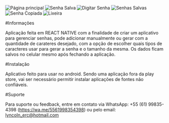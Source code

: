 ![Página principal](https://github.com/Emerson2342/gerador-senha/blob/main/Imagens/PaginaPrincipal.jpg) ![Senha Salva](https://github.com/Emerson2342/gerador-senha/blob/main/Imagens/SenhaSalva.jpg)
![Digitar Senha](https://github.com/Emerson2342/gerador-senha/blob/main/Imagens/DigitarSenha.jpg) ![Senhas Salvas](https://github.com/Emerson2342/gerador-senha/blob/main/Imagens/Senhas.jpg)
![Senha Copiada](https://github.com/Emerson2342/gerador-senha/blob/main/Imagens/SenhaCopiada.jpg) ![Lixeira](https://github.com/Emerson2342/gerador-senha/blob/main/Imagens/Lixeira.jpg)




#Informações

Aplicação feita em REACT NATIVE com a finalidade de criar um aplicativo para gerenciar senhas, pode adicionar manualmente ou gerar com a quantidade de carateres desejado, com a opção de escolher quais tipos de caracteres usar para gerar a senha
e o tamanho da mesma.
Os dados ficam salvos no celular mesmo após fechando a aplicação.


#Instalação

Aplicativo feito para usar no android. Sendo uma aplicação fora da play store, vai ser necessário permitir instalar aplicações de fontes não confiáveis.

#Suporte

Para suporte ou feedback, entre em contato via WhatsApp: +55 (61) 99835-4398 (https://wa.me/5561998354398) ou pelo email: lyncoln_erc@hotmail.com
